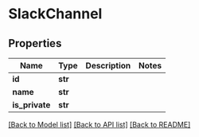 # SlackChannel

## Properties

Name | Type | Description | Notes
------------ | ------------- | ------------- | -------------
**id** | **str** |  | 
**name** | **str** |  | 
**is_private** | **str** |  | 

[[Back to Model list]](../README.md#documentation-for-models) [[Back to API list]](../README.md#documentation-for-api-endpoints) [[Back to README]](../README.md)


